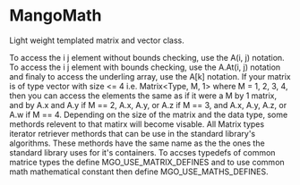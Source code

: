 # MangoMath
Light weight templated matrix and vector class.

To access the i j element without bounds checking, use the A(i, j)
notation. To access the i j element with bounds checking, use the
A.At(i, j) notation and finaly to access the underling array, use
the A[k] notation. If your matrix is of type vector with size <= 4
i.e. Matrix<Type, M, 1> where M = 1, 2, 3, 4, then you can access
the elements the same as if it were a M by 1 matrix, and by A.x and
A.y if M == 2, A.x, A.y, or A.z if M == 3, and A.x, A.y, A.z, or
A.w if M == 4. Depending on the size of the matrix and the data type,
some methords relevent to that matirx will become visable.  All
Matrix types iterator retriever methords that can be use in the
standard library's algorithms. These methords have the same name as
the the ones the standard library uses for it's containers. To accses
typedefs of common matrice types the define MGO_USE_MATRIX_DEFINES
and to use common math mathematical constant then define MGO_USE_MATHS_DEFINES.
